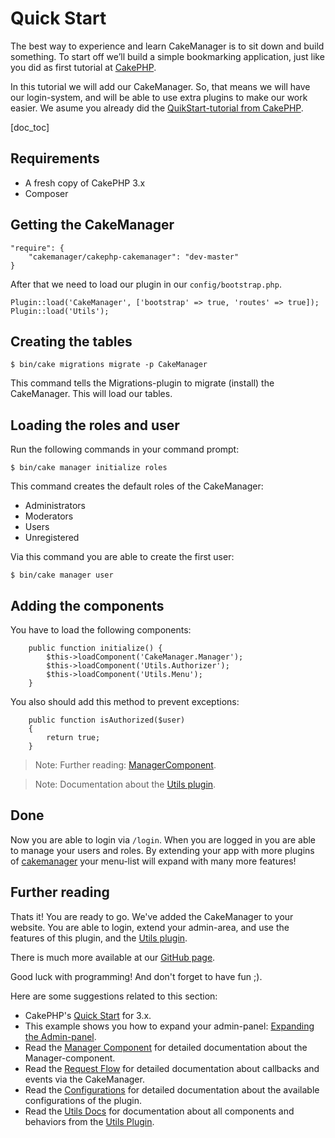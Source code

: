 Quick Start
===========

The best way to experience and learn CakeManager is to sit down and build something. To start off we’ll build a simple bookmarking application, just like you did as first tutorial at [CakePHP](http://book.cakephp.org/3.0/en/quickstart.html).

In this tutorial we will add our CakeManager. So, that means we will have our login-system, and will be able to use extra plugins to make our work easier. We asume you already did the [QuikStart-tutorial from CakePHP](http://book.cakephp.org/3.0/en/quickstart.html).

[doc_toc]

Requirements
------------

- A fresh copy of CakePHP 3.x
- Composer

Getting the CakeManager
-----------------------

    "require": {
        "cakemanager/cakephp-cakemanager": "dev-master"
    }

After that we need to load our plugin in our `config/bootstrap.php`.

    Plugin::load('CakeManager', ['bootstrap' => true, 'routes' => true]);
    Plugin::load('Utils');

Creating the tables
--------------------

    $ bin/cake migrations migrate -p CakeManager
    
This command tells the Migrations-plugin to migrate (install) the CakeManager. This will load our tables.

Loading the roles and user
-----------------
Run the following commands in your command prompt:

    $ bin/cake manager initialize roles
    
This command creates the default roles of the CakeManager:

- Administrators
- Moderators
- Users
- Unregistered

Via this command you are able to create the first user:

    $ bin/cake manager user
    

Adding the components
--------------------
You have to load the following components: 

        public function initialize() {
            $this->loadComponent('CakeManager.Manager');
            $this->loadComponent('Utils.Authorizer');
            $this->loadComponent('Utils.Menu');
        }

You also should add this method to prevent exceptions:

	    public function isAuthorized($user)
        {
            return true;
        }

> Note: Further reading: [ManagerComponent](/docs/1.0/components/manager/).

> Note: Documentation about the [Utils plugin](/docs/utils/1.0/components/manager/).

Done
-----------

Now you are able to login via `/login`. When you are logged in you are able to manage your users and roles. By extending your app with more plugins of [cakemanager](https://github.com/cakemanager) your menu-list will expand with many more features!

Further reading
-------

Thats it! You are ready to go. We've added the CakeManager to your website. You are able to login, extend your admin-area, and use the features of this plugin, and the [Utils plugin](http://github.com/cakemanager/cakephp-utils).

There is much more available at our [GitHub page](https://github.com/cakemanager). 

Good luck with programming! And don't forget to have fun ;).

Here are some suggestions related to this section:

- CakePHP's [Quick Start](http://book.cakephp.org/3.0/en/quickstart.html) for 3.x.
- This example shows you how to expand your admin-panel: [Expanding the Admin-panel](/docs/1.0/tutorials-and-examples/expanding-the-admin-panel).
- Read the [Manager Component](/docs/1.0/components/manager/) for detailed documentation about the Manager-component.
- Read the [Request Flow](/docs/1.0/request-flow/) for detailed documentation about callbacks and events via the CakeManager.
- Read the [Configurations](/docs/1.0/configurations/) for detailed documentation about the available configurations of the plugin.
- Read the [Utils Docs](/docs/utils/1.0/) for documentation about all components and behaviors from the [Utils Plugin](https://github.com/cakemanager/cakephp-utils).
